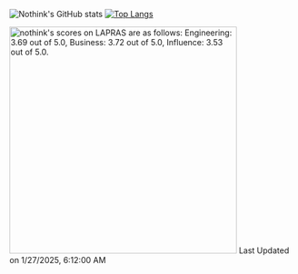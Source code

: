 ![Nothink's GitHub stats](https://github-readme-stats.vercel.app/api?username=nothink&count_private=true&show_icons=true&theme=nord)
[![Top Langs](https://github-readme-stats.vercel.app/api/top-langs/?username=nothink&layout=compact&count_private=true&show_icons=true&theme=nord)](https://github.com/anuraghazra/github-readme-stats)

<!--START_SECTION:lapras-card-->
<p ><a href="https://lapras.com/public/nothink" target="_blank" rel="noopener noreferrer"><img alt="nothink's scores on LAPRAS are as follows: Engineering: 3.69 out of 5.0, Business: 3.72 out of 5.0, Influence: 3.53 out of 5.0." src="https://lapras-card-generator.vercel.app/api/svg?e=3.69&b=3.72&i=3.53&b1=%23020E27&b2=%230E5593&i1=%23030E21&i2=%231688BF&l=en" width="400" ></a>  
Last Updated on 1/27/2025, 6:12:00 AM</p>
<!--END_SECTION:lapras-card-->
